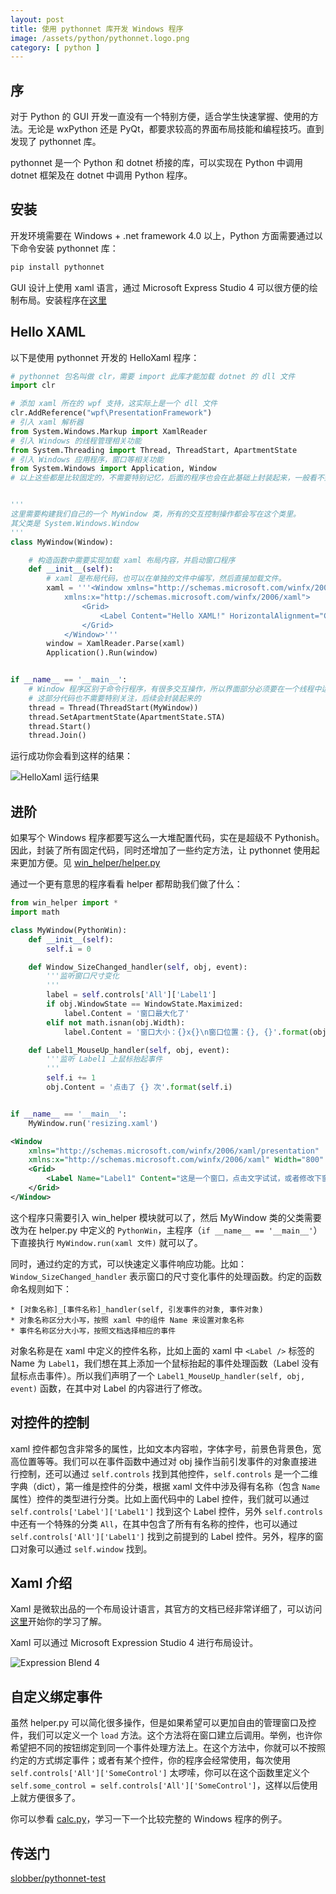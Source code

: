 ```yaml
---
layout: post
title: 使用 pythonnet 库开发 Windows 程序
image: /assets/python/pythonnet.logo.png
category: [ python ]
---
```


## 序
对于 Python 的 GUI 开发一直没有一个特别方便，适合学生快速掌握、使用的方法。无论是 wxPython 还是 PyQt，都要求较高的界面布局技能和编程技巧。直到发现了 pythonnet 库。

pythonnet 是一个 Python 和 dotnet 桥接的库，可以实现在 Python 中调用 dotnet 框架及在 dotnet 中调用 Python 程序。

## 安装
开发环境需要在 Windows + .net framework 4.0 以上，Python 方面需要通过以下命令安装 pythonnet 库：
```bash
pip install pythonnet
```

GUI 设计上使用 xaml 语言，通过 Microsoft Express Studio 4 可以很方便的绘制布局。安装程序在[这里](http://download.microsoft.com/download/B/4/E/B4E108E1-14EC-4E9D-96ED-379D687270C0/ExpressionStudio_UltimateTrial_zh-Hans.exe)

## Hello XAML
以下是使用 pythonnet 开发的 HelloXaml 程序：
```python
# pythonnet 包名叫做 clr，需要 import 此库才能加载 dotnet 的 dll 文件
import clr                                                          

# 添加 xaml 所在的 wpf 支持，这实际上是一个 dll 文件
clr.AddReference("wpf\PresentationFramework")
# 引入 xaml 解析器
from System.Windows.Markup import XamlReader
# 引入 Windows 的线程管理相关功能
from System.Threading import Thread, ThreadStart, ApartmentState
# 引入 Windows 应用程序，窗口等相关功能
from System.Windows import Application, Window
# 以上这些都是比较固定的，不需要特别记忆，后面的程序也会在此基础上封装起来，一般看不到的


'''
这里需要构建我们自己的一个 MyWindow 类，所有的交互控制操作都会写在这个类里。
其父类是 System.Windows.Window
'''
class MyWindow(Window):

    # 构造函数中需要实现加载 xaml 布局内容，并启动窗口程序
    def __init__(self):
        # xaml 是布局代码，也可以在单独的文件中编写，然后直接加载文件。
        xaml = '''<Window xmlns="http://schemas.microsoft.com/winfx/2006/xaml/presentation"
            xmlns:x="http://schemas.microsoft.com/winfx/2006/xaml">
                <Grid>
                    <Label Content="Hello XAML!" HorizontalAlignment="Center" VerticalAlignment="Center"/>
                </Grid>
            </Window>'''
        window = XamlReader.Parse(xaml)
        Application().Run(window)


if __name__ == '__main__':
    # Window 程序区别于命令行程序，有很多交互操作，所以界面部分必须要在一个线程中运行。
    # 这部分代码也不需要特别关注，后续会封装起来的
    thread = Thread(ThreadStart(MyWindow))
    thread.SetApartmentState(ApartmentState.STA)
    thread.Start()
    thread.Join()
```

运行成功你会看到这样的结果：

![HelloXaml 运行结果](/assets/python/pythonnet.1.png)

## 进阶
如果写个 Windows 程序都要写这么一大堆配置代码，实在是超级不 Pythonish。因此，封装了所有固定代码，同时还增加了一些约定方法，让 pythonnet 使用起来更加方便。见 [win_helper/helper.py](https://github.com/slobber/pythonnet-test/win_helper/helper.py)

通过一个更有意思的程序看看 helper 都帮助我们做了什么：
```python
from win_helper import *
import math

class MyWindow(PythonWin):
    def __init__(self):
        self.i = 0

    def Window_SizeChanged_handler(self, obj, event):
        '''监听窗口尺寸变化
        '''
        label = self.controls['All']['Label1']
        if obj.WindowState == WindowState.Maximized:
            label.Content = '窗口最大化了'
        elif not math.isnan(obj.Width):
            label.Content = '窗口大小：{}x{}\n窗口位置：{}, {}'.format(obj.Width, obj.Height, obj.Top, obj.Left)

    def Label1_MouseUp_handler(self, obj, event):
        '''监听 Label1 上鼠标抬起事件
        '''
        self.i += 1
        obj.Content = '点击了 {} 次'.format(self.i)


if __name__ == '__main__':
    MyWindow.run('resizing.xaml')
```

```xml
<Window
    xmlns="http://schemas.microsoft.com/winfx/2006/xaml/presentation"
    xmlns:x="http://schemas.microsoft.com/winfx/2006/xaml" Width="800" Height="600">
    <Grid>
        <Label Name="Label1" Content="这是一个窗口，点击文字试试，或者修改下窗口尺寸" HorizontalAlignment="Center" VerticalAlignment="Center"/>
    </Grid>
</Window>
```


这个程序只需要引入 win_helper 模块就可以了，然后 MyWindow 类的父类需要改为在 helper.py 中定义的 `PythonWin`，主程序（`if __name__ == '__main__'`）下直接执行 `MyWindow.run(xaml 文件)` 就可以了。

同时，通过约定的方式，可以快速定义事件响应功能。比如：`Window_SizeChanged_handler` 表示窗口的尺寸变化事件的处理函数。约定的函数命名规则如下：

    * [对象名称]_[事件名称]_handler(self, 引发事件的对象, 事件对象)
    * 对象名称区分大小写，按照 xaml 中的组件 Name 来设置对象名称
    * 事件名称区分大小写，按照文档选择相应的事件

对象名称是在 xaml 中定义的控件名称，比如上面的 xaml 中 `<Label />` 标签的 Name 为 `Label1`，我们想在其上添加一个鼠标抬起的事件处理函数（Label 没有鼠标点击事件）。所以我们声明了一个 `Label1_MouseUp_handler(self, obj, event)` 函数，在其中对 Label 的内容进行了修改。


## 对控件的控制

xaml 控件都包含非常多的属性，比如文本内容啦，字体字号，前景色背景色，宽高位置等等。我们可以在事件函数中通过对 obj 操作当前引发事件的对象直接进行控制，还可以通过 `self.controls` 找到其他控件，`self.controls` 是一个二维字典（dict），第一维是控件的分类，根据 xaml 文件中涉及得有名称（包含 `Name` 属性）控件的类型进行分类。比如上面代码中的 Label 控件，我们就可以通过 `self.controls['Label']['Label1']` 找到这个 Label 控件，另外 `self.controls` 中还有一个特殊的分类 `All`，在其中包含了所有有名称的控件，也可以通过 `self.controls['All']['Label1']` 找到之前提到的 Label 控件。另外，程序的窗口对象可以通过 `self.window` 找到。

## Xaml 介绍

Xaml 是微软出品的一个布局设计语言，其官方的文档已经非常详细了，可以访问[这里](https://msdn.microsoft.com/zh-cn/library/windows/apps/mt228349.aspx)开始你的学习了解。

Xaml 可以通过 Microsoft Expression Studio 4 进行布局设计。

![Expression Blend 4](/assets/python/pythonnet.2.png)

## 自定义绑定事件

虽然 helper.py 可以简化很多操作，但是如果希望可以更加自由的管理窗口及控件，我们可以定义一个 `load` 方法。这个方法将在窗口建立后调用。举例，也许你希望把不同的按钮绑定到同一个事件处理方法上。在这个方法中，你就可以不按照约定的方式绑定事件；或者有某个控件，你的程序会经常使用，每次使用 `self.controls['All']['SomeControl']` 太啰嗦，你可以在这个函数里定义个 `self.some_control = self.controls['All']['SomeControl']`，这样以后使用上就方便很多了。

你可以参看 [calc.py](https://github.com/slobber/pythonnet-test/calc.py)，学习一下一个比较完整的 Windows 程序的例子。

## 传送门

[slobber/pythonnet-test](https://github.com/slobber/pythonnet-test)